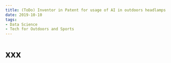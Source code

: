 ```yaml
---
title: (ToDo) Inventor in Patent for usage of AI in outdoors headlamps
date: 2019-10-10
tags:
- Data Science
- Tech for Outdoors and Sports
---
```

# xxx